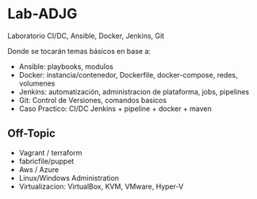 # Lab-ADJG
Laboratorio CI/DC, Ansible, Docker, Jenkins, Git

Donde se tocarán temas básicos en base a:
- Ansible: playbooks, modulos
- Docker: instancia/contenedor, Dockerfile, docker-compose, redes, volumenes
- Jenkins: automatización, administracion de plataforma, jobs, pipelines
- Git: Control de Versiones, comandos basicos
- Caso Practico: CI/DC Jenkins + pipeline + docker + maven

## Off-Topic
- Vagrant / terraform
- fabricfile/puppet
- Aws / Azure
- Linux/Windows Administration
- Virtualizacion: VirtualBox, KVM,  VMware, Hyper-V
